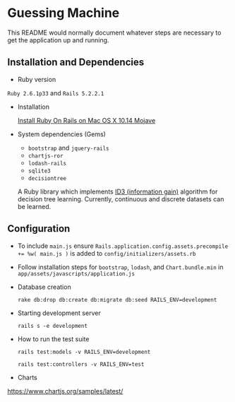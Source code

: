 # Guessing Machine

This README would normally document whatever steps are necessary to get the
application up and running.

## Installation and Dependencies

* Ruby version

 `Ruby 2.6.1p33` and `Rails 5.2.2.1`

* Installation

  [Install Ruby On Rails on Mac OS X 10.14 Mojave](https://gorails.com/setup/osx/10.14-mojave)

* System dependencies (Gems)
  - `bootstrap` and `jquery-rails`
  - `chartjs-ror`
  - `lodash-rails`
  - `sqlite3`
  - `decisiontree`
  
  A Ruby library which implements [ID3 (information gain)](https://en.wikipedia.org/wiki/ID3_algorithm) algorithm for decision tree learning. Currently, continuous and discrete datasets can be learned.


## Configuration
  - To include `main.js` ensure `Rails.application.config.assets.precompile += %w( main.js )`
  is added to `config/initializers/assets.rb`

  - Follow installation steps for `bootstrap`, `lodash`, and `Chart.bundle.min` in `app/assets/javascripts/application.js`

* Database creation
  ```
  rake db:drop db:create db:migrate db:seed RAILS_ENV=development
  ```

* Starting development server
  ```
  rails s -e development
  ```


* How to run the test suite
  ```
  rails test:models -v RAILS_ENV=development
  ```

  ```
  rails test:controllers -v RAILS_ENV=test
  ```

* Charts

https://www.chartjs.org/samples/latest/
